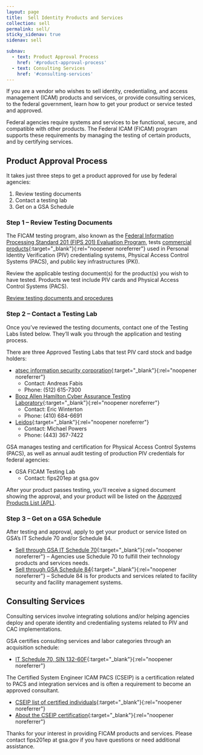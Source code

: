 ```yaml
---
layout: page
title:  Sell Identity Products and Services
collection: sell
permalink: sell/
sticky_sidenav: true
sidenav: sell

subnav:
  - text: Product Approval Process
    href: '#product-approval-process'
  - text: Consulting Services
    href: '#consulting-services'
---
```


If you are a vendor who wishes to sell identity, credentialing, and access management (ICAM) products and services, or provide consulting services, to the federal government, learn how to get your product or service tested and approved.

Federal agencies require systems and services to be functional, secure, and compatible with other products. The Federal ICAM (FICAM) program supports these requirements by managing the testing of certain products, and by certifying services.

## Product Approval Process

It takes just three steps to get a product approved for use by federal agencies:

1. Review testing documents
2. Contact a testing lab
3. Get on a GSA Schedule

### Step 1 – Review Testing Documents

The FICAM testing program, also known as the [Federal Information Processing Standard 201 (FIPS 201) Evaluation Program](../sell/fips201ep/), tests [commercial products](https://www.acquisition.gov/far/2.101){:target="_blank"}{:rel="noopener noreferrer"} used in Personal Identity Verification (PIV) credentialing systems, Physical Access Control Systems (PACS), and public key infrastructures (PKI).

Review the applicable testing document(s) for the product(s) you wish to have tested. Products we test include PIV cards and Physical Access Control Systems (PACS).

[Review testing documents and procedures](../sell/fips201ep/)

### Step 2 – Contact a Testing Lab

Once you’ve reviewed the testing documents, contact one of the Testing Labs listed below. They’ll walk you through the application and testing process.

There are three Approved Testing Labs that test PIV card stock and badge holders:
- [atsec information security corporation](http://www.atsec.com/){:target="_blank"}{:rel="noopener noreferrer"} 
  - Contact: Andreas Fabis
  - Phone: (512) 615-7300
- [Booz Allen Hamilton Cyber Assurance Testing Laboratory](http://csrc.nist.gov/groups/STM/testing_labs/#24){:target="_blank"}{:rel="noopener noreferrer"} 
  - Contact:  Eric Winterton
  - Phone: (410) 684-6691
- [Leidos](https://www.leidos.com/CC-FIPS140){:target="_blank"}{:rel="noopener noreferrer"} 
  - Contact: Michael Powers
  - Phone: (443) 367-7422

GSA manages testing and certification for Physical Access Control Systems (PACS), as well as annual audit testing of production PIV credentials for federal agencies:

- GSA FICAM Testing Lab
  - Contact: fips201ep at gsa.gov

After your product passes testing, you’ll receive a signed document showing the approval, and your product will be listed on the [Approved Products List (APL)](../buy/fips201apl).

### Step 3 – Get on a GSA Schedule

After testing and approval, apply to get your product or service listed on GSA’s IT Schedule 70 and/or Schedule 84.

- [Sell through GSA IT Schedule 70](https://www.gsa.gov/portal/category/100519){:target="_blank"}{:rel="noopener noreferrer"}  – Agencies use Schedule 70 to fulfill their technology products and services needs.
- [Sell through GSA Schedule 84](https://www.gsa.gov/technology/technology-purchasing-programs/mas-information-technology/sell-through-mas-information-technology){:target="_blank"}{:rel="noopener noreferrer"} – Schedule 84 is for products and services related to facility security and facility management systems.

## Consulting Services

Consulting services involve integrating solutions and/or helping agencies deploy and operate identity and credentialing systems related to PIV and CAC implementations.

GSA certifies consulting services and labor categories through an acquisition schedule:

- [IT Schedule 70, SIN 132-60F](https://www.gsaelibrary.gsa.gov/ElibMain/home.dohttp:/www.gsaelibrary.gsa.gov/ElibMain/sinDetails.do?executeQuery=YES&scheduleNumber=70&flag=&filter=&specialItemNumber=132+60F){:target="_blank"}{:rel="noopener noreferrer"}

The Certified System Engineer ICAM PACS (CSEIP) is a certification related to PACS and integration services and is often a requirement to become an approved consultant.

- [CSEIP list of certified individuals](http://www.smartcardalliance.org/activities-cseip-registry/){:target="_blank"}{:rel="noopener noreferrer"}
- [About the CSEIP certification](http://www.smartcardalliance.org/activities-certified-system-engineer-icam-pacs-training-and-certification-program/){:target="_blank"}{:rel="noopener noreferrer"}

Thanks for your interest in providing FICAM products and services. Please contact fips201ep at gsa.gov if you have questions or need additional assistance.
